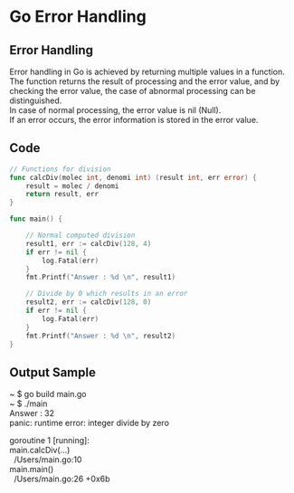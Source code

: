 # Go Error Handling

## Error Handling
Error handling in Go is achieved by returning multiple values in a function.  
The function returns the result of processing and the error value, and by checking the error value, the case of abnormal processing can be distinguished.  
In case of normal processing, the error value is nil (Null).  
If an error occurs, the error information is stored in the error value.  

## Code
```Go
// Functions for division
func calcDiv(molec int, denomi int) (result int, err error) {
	result = molec / denomi
	return result, err
}

func main() {

	// Normal computed division
	result1, err := calcDiv(128, 4)
	if err != nil {
		log.Fatal(err)
	}
	fmt.Printf("Answer : %d \n", result1)

	// Divide by 0 which results in an error
	result2, err := calcDiv(128, 0)
	if err != nil {
		log.Fatal(err)
	}
	fmt.Printf("Answer : %d \n", result2)
}
```

## Output Sample
~ $ go build main.go  
~ $ ./main  
Answer : 32  
panic: runtime error: integer divide by zero  
  
goroutine 1 [running]:  
main.calcDiv(...)  
&nbsp;&nbsp;/Users/main.go:10  
main.main()  
&nbsp;&nbsp;/Users/main.go:26 +0x6b  
